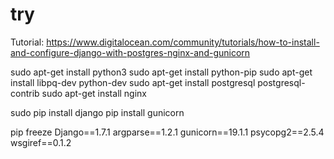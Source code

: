 try
===
Tutorial: https://www.digitalocean.com/community/tutorials/how-to-install-and-configure-django-with-postgres-nginx-and-gunicorn

sudo apt-get install python3
sudo apt-get install python-pip
sudo apt-get install libpq-dev python-dev
sudo apt-get install postgresql postgresql-contrib
sudo apt-get install nginx

sudo pip install django
pip install gunicorn

pip freeze 
    Django==1.7.1
    argparse==1.2.1
    gunicorn==19.1.1
    psycopg2==2.5.4
    wsgiref==0.1.2


